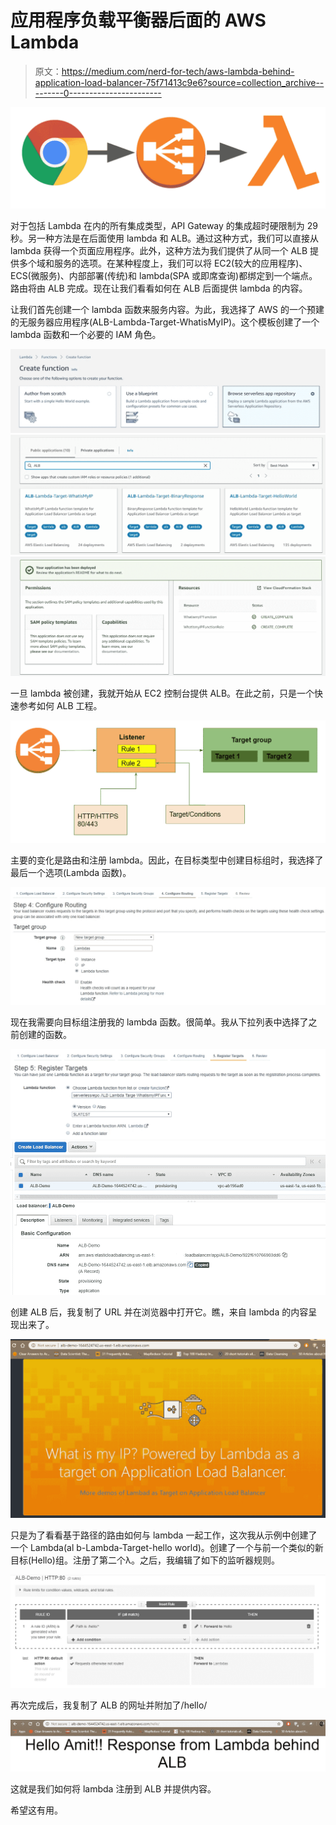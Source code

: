# 应用程序负载平衡器后面的 AWS Lambda

> 原文：<https://medium.com/nerd-for-tech/aws-lambda-behind-application-load-balancer-75f71413c9e6?source=collection_archive---------0----------------------->

![](img/8e68611257837a586ce57d2322b6e25e.png)

对于包括 Lambda 在内的所有集成类型，API Gateway 的集成超时硬限制为 29 秒。另一种方法是在后面使用 lambda 和 ALB。通过这种方式，我们可以直接从 lambda 获得一个页面应用程序。此外，这种方法为我们提供了从同一个 ALB 提供多个域和服务的选项。在某种程度上，我们可以将 EC2(较大的应用程序)、ECS(微服务)、内部部署(传统)和 lambda(SPA 或即席查询)都绑定到一个端点。路由将由 ALB 完成。现在让我们看看如何在 ALB 后面提供 lambda 的内容。

让我们首先创建一个 lambda 函数来服务内容。为此，我选择了 AWS 的一个预建的无服务器应用程序(ALB-Lambda-Target-WhatisMyIP)。这个模板创建了一个 lambda 函数和一个必要的 IAM 角色。

![](img/572b7e98df51a59da1bd485c4dd1ba55.png)![](img/79dd1a4fcf00ad3672c1628644f1e70e.png)![](img/2caaad9f720412d353b5a714ada8867f.png)

一旦 lambda 被创建，我就开始从 EC2 控制台提供 ALB。在此之前，只是一个快速参考如何 ALB 工程。

![](img/f99dfde125b5339601d0530b5e9bc3bf.png)

主要的变化是路由和注册 lambda。因此，在目标类型中创建目标组时，我选择了最后一个选项(Lambda 函数)。

![](img/fc3691c52fa528194d29f05ffdcf0b4a.png)

现在我需要向目标组注册我的 lambda 函数。很简单。我从下拉列表中选择了之前创建的函数。

![](img/8a7a49a5c8338e10b2b7185dac9a3e2e.png)![](img/fd8c21f2b24c8f8849f8a685d80ba50f.png)

创建 ALB 后，我复制了 URL 并在浏览器中打开它。瞧，来自 lambda 的内容呈现出来了。

![](img/a6bcba9bf9282656833b30da2b7a3e45.png)

只是为了看看基于路径的路由如何与 lambda 一起工作，这次我从示例中创建了一个 Lambda(al b-Lambda-Target-hello world)。创建了一个与前一个类似的新目标(Hello)组。注册了第二个λ。之后，我编辑了如下的监听器规则。

![](img/bd930e5bebe389d63e02143c2c0f3896.png)

再次完成后，我复制了 ALB 的网址并附加了/hello/

![](img/64003e13cd0cdffc99a1612d1207bad3.png)

这就是我们如何将 lambda 注册到 ALB 并提供内容。

希望这有用。